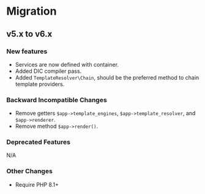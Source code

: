 # Migration

## v5.x to v6.x

### New features

- Services are now defined with container.
- Added DIC compiler pass.
- Added `TemplateResolver\Chain`, should be the preferred method to chain template providers.

### Backward Incompatible Changes

- Remove getters `$app->template_engines`, `$app->template_resolver`, and `$app->renderer`.
- Remove method `$app->render()`.

### Deprecated Features

N/A

### Other Changes

- Require PHP 8.1+
